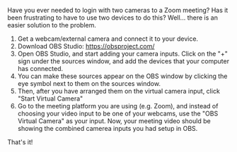 Have you ever needed to login with two cameras to a Zoom meeting? Has it been frustrating to have to use two devices to do this? Well... there is an easier solution to the problem.

1. Get a webcam/external camera and connect it to your device.
2. Download OBS Studio: https://obsproject.com/
3. Open OBS Studio, and start adding your camera inputs. Click on the "+" sign under the sources window, and add the devices that your computer has connected.
4. You can make these sources appear on the OBS window by clicking the eye symbol next to them on the sources window.
5. Then, after you have arranged them on the virtual camera input, click "Start Virtual Camera"
6. Go to the meeting platform you are using (e.g. Zoom), and instead of choosing your video input to be one of your webcams, use the "OBS Virtual Camera" as your input. Now, your meeting video should be showing the combined camerea inputs you had setup in OBS.

That's it!
